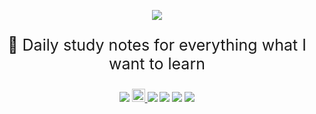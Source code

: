 <p align="center">
	<a href="https://github.com/YUbuntu0109/studynote.life"><img src="http://studynote.life/logo.png"></a>
</p>

<p style="text-align:center;font-size:25px;">
	📖 Daily study notes for everything what I want to learn
</p>

<p align="center">
	<img src="https://badges.frapsoft.com/os/v1/open-source.png?v=103"></img>
	<a rel="license" href="http://creativecommons.org/licenses/by-nc-sa/4.0/">
		<img alt="知识共享许可协议" style="border-width:0" height="21" src="https://i.creativecommons.org/l/by-nc-sa/4.0/88x31.png">
	</a>
	<img src="https://travis-ci.com/YUbuntu0109/studynote.life.svg?branch=master"></img>
	<img src="https://img.shields.io/github/commit-activity/m/YUbuntu0109/studynote.life?color=ff69b4"></img>
    <img src="https://img.shields.io/github/repo-size/YUbuntu0109/studynote.life"></img>
    <img src="https://img.shields.io/github/stars/YUbuntu0109/studynote.life.svg"></img>
</p>
